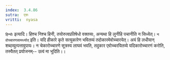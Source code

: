 ```yaml
---
index:  3.4.86
sutra:  एरुः
vritti:  nyasa
---
```


`हिन्योः` इत्यादि। हिश्च निश्च हिनी, तयोरुत्वप्रतिषेधो वक्तव्यः, अन्यथा हि लुनीहि पचानीति न सिध्येत्। `न वोच्चारणसामर्थ्यात्` इति। यदि हीकारे कृते सत्युकारेण भवितव्यं तदोकारमेवोच्चारयेत्। अयं हि लधीयान् शब्दव्युत्पत्तावुपायः। न चेकारोच्चारणे सूत्रस्य लाघवं भवति, तदुकार एवोच्चरयितव्ये यदिकारोच्चारणं करोति, तस्यैतत् प्रयोजनम्-- उत्वं मा भूदिति।।


